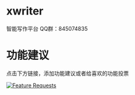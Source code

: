 # xwriter
智能写作平台
QQ群：845074835

# 功能建议
点击下方链接，添加功能建议或者给喜欢的功能投票

[![Feature Requests](http://feathub.com/lotosbin/xwriter?format=svg)](http://feathub.com/lotosbin/xwriter)
